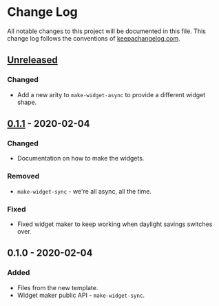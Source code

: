 # Change Log
All notable changes to this project will be documented in this file. This change log follows the conventions of [keepachangelog.com](http://keepachangelog.com/).

## [Unreleased]
### Changed
- Add a new arity to `make-widget-async` to provide a different widget shape.

## [0.1.1] - 2020-02-04
### Changed
- Documentation on how to make the widgets.

### Removed
- `make-widget-sync` - we're all async, all the time.

### Fixed
- Fixed widget maker to keep working when daylight savings switches over.

## 0.1.0 - 2020-02-04
### Added
- Files from the new template.
- Widget maker public API - `make-widget-sync`.

[Unreleased]: https://github.com/your-name/packt-clj.chapter_11_tests/compare/0.1.1...HEAD
[0.1.1]: https://github.com/your-name/packt-clj.chapter_11_tests/compare/0.1.0...0.1.1
